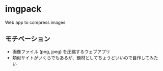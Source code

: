 # imgpack
Web app to compress images

## モチベーション
- 画像ファイル (png, jpeg) を圧縮するウェブアプリ
- 類似サイトがいくらでもあるが、題材としてちょうどいいので自作してみたい
